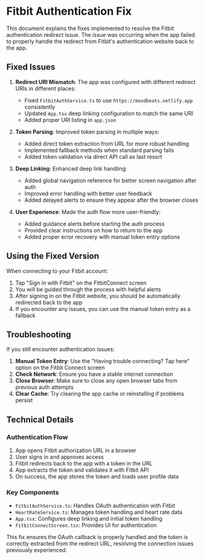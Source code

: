 # Fitbit Authentication Fix

This document explains the fixes implemented to resolve the Fitbit authentication redirect issue. The issue was occurring when the app failed to properly handle the redirect from Fitbit's authentication website back to the app.

## Fixed Issues

1. **Redirect URI Mismatch**: The app was configured with different redirect URIs in different places:
   - Fixed `FitbitAuthService.ts` to use `https://moodbeats.netlify.app` consistently
   - Updated `App.tsx` deep linking configuration to match the same URI
   - Added proper URI listing in `app.json`

2. **Token Parsing**: Improved token parsing in multiple ways:
   - Added direct token extraction from URL for more robust handling
   - Implemented fallback methods when standard parsing fails
   - Added token validation via direct API call as last resort

3. **Deep Linking**: Enhanced deep link handling:
   - Added global navigation reference for better screen navigation after auth
   - Improved error handling with better user feedback
   - Added delayed alerts to ensure they appear after the browser closes

4. **User Experience**: Made the auth flow more user-friendly:
   - Added guidance alerts before starting the auth process
   - Provided clear instructions on how to return to the app
   - Added proper error recovery with manual token entry options

## Using the Fixed Version

When connecting to your Fitbit account:

1. Tap "Sign in with Fitbit" on the FitbitConnect screen
2. You will be guided through the process with helpful alerts
3. After signing in on the Fitbit website, you should be automatically redirected back to the app
4. If you encounter any issues, you can use the manual token entry as a fallback

## Troubleshooting

If you still encounter authentication issues:

1. **Manual Token Entry**: Use the "Having trouble connecting? Tap here" option on the Fitbit Connect screen
2. **Check Network**: Ensure you have a stable internet connection
3. **Close Browser**: Make sure to close any open browser tabs from previous auth attempts
4. **Clear Cache**: Try clearing the app cache or reinstalling if problems persist

## Technical Details

### Authentication Flow

1. App opens Fitbit authorization URL in a browser
2. User signs in and approves access
3. Fitbit redirects back to the app with a token in the URL
4. App extracts the token and validates it with Fitbit API
5. On success, the app stores the token and loads user profile data

### Key Components

- `FitbitAuthService.ts`: Handles OAuth authentication with Fitbit
- `HeartRateService.ts`: Manages token handling and heart rate data
- `App.tsx`: Configures deep linking and initial token handling
- `FitbitConnectScreen.tsx`: Provides UI for authentication

This fix ensures the OAuth callback is properly handled and the token is correctly extracted from the redirect URL, resolving the connection issues previously experienced.